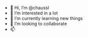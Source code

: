 - 👋 Hi, I’m @chaussl
- 👀 I’m interested in a lot
- 🌱 I’m currently learning new things
- 💞️ I’m looking to collaborate 
- 📫 

<!---
chaussl/chaussl is a ✨ special ✨ repository because its `README.md` (this file) appears on your GitHub profile.
You can click the Preview link to take a look at your changes.
--->
